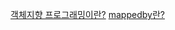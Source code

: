 [객체지향 프로그래밍이란?](https://github.com/Minkyu222341/algorithm/wiki/%EA%B0%9D%EC%B2%B4%EC%A7%80%ED%96%A5-%ED%94%84%EB%A1%9C%EA%B7%B8%EB%9E%98%EB%B0%8D%EC%9D%B4%EB%9E%80-%3F) 
[mappedby란?](https://github.com/Minkyu222341/algorithm/wiki/mappedby-%EB%9E%80-%3F)
